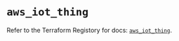 # `aws_iot_thing`

Refer to the Terraform Registory for docs: [`aws_iot_thing`](https://registry.terraform.io/providers/hashicorp/aws/5.9.0/docs/resources/iot_thing).
